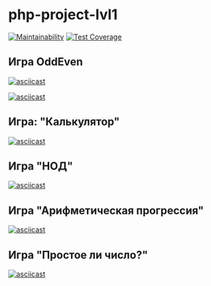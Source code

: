 # php-project-lvl1

[![Maintainability](https://api.codeclimate.com/v1/badges/a99a88d28ad37a79dbf6/maintainability)](https://codeclimate.com/github/codeclimate/codeclimate/maintainability) [![Test Coverage](https://api.codeclimate.com/v1/badges/a99a88d28ad37a79dbf6/test_coverage)](https://codeclimate.com/github/codeclimate/codeclimate/test_coverage)


## Игра OddEven

[![asciicast](https://asciinema.org/a/386899.svg)](https://asciinema.org/a/386899)

[![asciicast](https://asciinema.org/a/386897.svg)](https://asciinema.org/a/386897)

## Игра: "Калькулятор"

[![asciicast](https://asciinema.org/a/O9Mqf6shqcEqoB2O95Z1nuPVB.svg)](https://asciinema.org/a/O9Mqf6shqcEqoB2O95Z1nuPVB)

## Игра "НОД"

[![asciicast](https://asciinema.org/a/65leyFvBvqs5g7iDB6CgEMn2b.svg)](https://asciinema.org/a/65leyFvBvqs5g7iDB6CgEMn2b)

## Игра "Арифметическая прогрессия"

[![asciicast](https://asciinema.org/a/ipVD4AG3eJNTXijNN2o4claiG.svg)](https://asciinema.org/a/ipVD4AG3eJNTXijNN2o4claiG)

## Игра "Простое ли число?"

[![asciicast](https://asciinema.org/a/0PPRs6NvxX3l4yYXSaLWkjrhk.svg)](https://asciinema.org/a/0PPRs6NvxX3l4yYXSaLWkjrhk)



